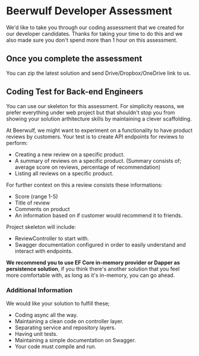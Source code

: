 # Beerwulf Developer Assessment
We'd like to take you through our coding assessment that we created for our developer candidates. Thanks for taking your time to do this and we also made sure you don't spend more than 1 hour on this assessment.
## Once you complete the assessment
You can zip the latest solution and send Drive/Dropbox/OneDrive link to us.
## Coding Test for Back-end Engineers
You can use our skeleton for this assessment. For simplicity reasons, we prefer everything under web project but that shouldn't stop you from showing your solution arthitecture skills by maintaining a clever scaffolding.

At Beerwulf, we might want to experiment on a functionality to have product reviews by customers.
Your test is to create API endpoints for reviews to perform:
* Creating a new review on a specific product.
* A summary of reviews on a specific product. (Summary consists of; average score on reviews, percentage of recommendation)
* Listing all reviews on a specific product.

For further context on this a review consists these informations:
* Score (range 1-5)
* Title of review
* Comments on product
* An information based on if customer would recommend it to friends.

Project skeleton will include:
* ReviewController to start with.
* Swagger documentation configured in order to easily understand and interact with endpoints.

**We recommend you to use EF Core in-memory provider or Dapper as persistence solution**, if you think there's another solution that you feel more comfortable with, as long as it's in-memory, you can go ahead.

### Additional Information
We would like your solution to fulfill these;
* Coding async all the way.
* Maintaining a clean code on controller layer.
* Separating service and repository layers.
* Having unit tests.
* Maintaining a simple documentation on Swagger.
* Your code must compile and run.
